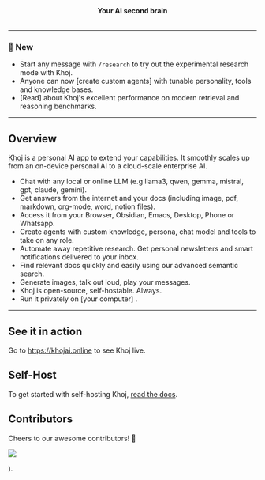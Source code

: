 
<div align="center">



</div>

<div align="center">
<b>Your AI second brain</b>
</div>

<br />

<div align="center">



</div>

***

### 🎁 New
* Start any message with `/research` to try out the experimental research mode with Khoj.
* Anyone can now [create custom agents] with tunable personality, tools and knowledge bases.
* [Read] about Khoj's excellent performance on modern retrieval and reasoning benchmarks.

***

## Overview

[Khoj](https://khojai.online) is a personal AI app to extend your capabilities. It smoothly scales up from an on-device personal AI to a cloud-scale enterprise AI.

- Chat with any local or online LLM (e.g llama3, qwen, gemma, mistral, gpt, claude, gemini).
- Get answers from the internet and your docs (including image, pdf, markdown, org-mode, word, notion files).
- Access it from your Browser, Obsidian, Emacs, Desktop, Phone or Whatsapp.
- Create agents with custom knowledge, persona, chat model and tools to take on any role.
- Automate away repetitive research. Get personal newsletters and smart notifications delivered to your inbox.
- Find relevant docs quickly and easily using our advanced semantic search.
- Generate images, talk out loud, play your messages.
- Khoj is open-source, self-hostable. Always.
- Run it privately on [your computer] .

***

## See it in action



Go to https://khojai.online to see Khoj live.


## Self-Host

To get started with self-hosting Khoj, [read the docs](https://khojai.net/instructions).

## Contributors
Cheers to our awesome contributors! 🎉

<a href="https://github.com/khoj-ai/khoj/graphs/contributors">
  <img src="https://contrib.rocks/image?repo=khoj-ai/khoj" />
</a>

).
